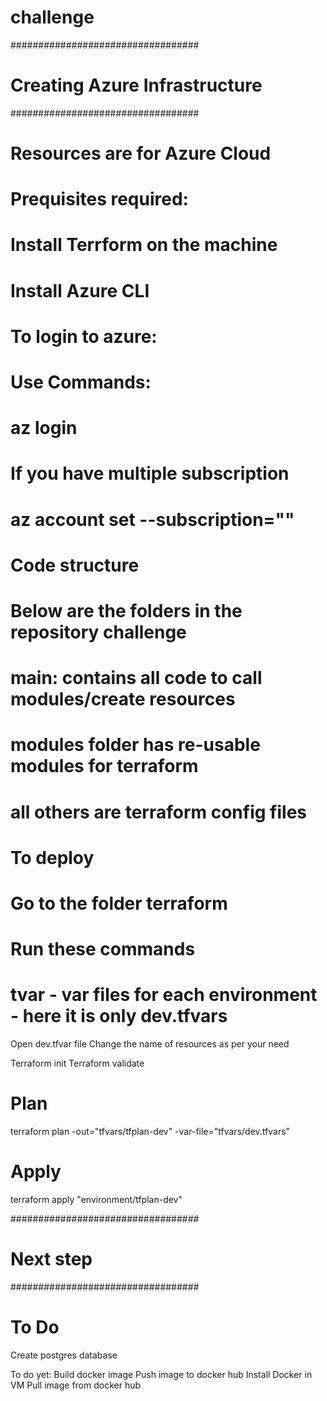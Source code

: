 # challenge

##################################
# Creating Azure Infrastructure
##################################

# Resources are for Azure Cloud
# Prequisites required:
# Install Terrform on the machine
# Install Azure CLI
#
# To login to azure: 
# Use Commands:
# az login

# If you have multiple subscription
# az account set --subscription="<use your subscription id>"

# Code structure
# Below are the folders in the repository challenge
# main: contains all code to call modules/create resources
# modules folder has re-usable modules for terraform
# all others are terraform config files


# To deploy
# Go to the folder terraform
# Run these commands


# tvar - var files for each environment - here it is only dev.tfvars
Open dev.tfvar file
Change the name of resources as per your need

Terraform init
Terraform validate

# Plan
terraform plan -out="tfvars/tfplan-dev" -var-file="tfvars/dev.tfvars"

# Apply
terraform apply "environment/tfplan-dev"


##################################
# Next step
##################################


# To Do
Create postgres database


To do yet:
Build docker image
Push image to docker hub
Install Docker in VM
Pull image from docker hub

